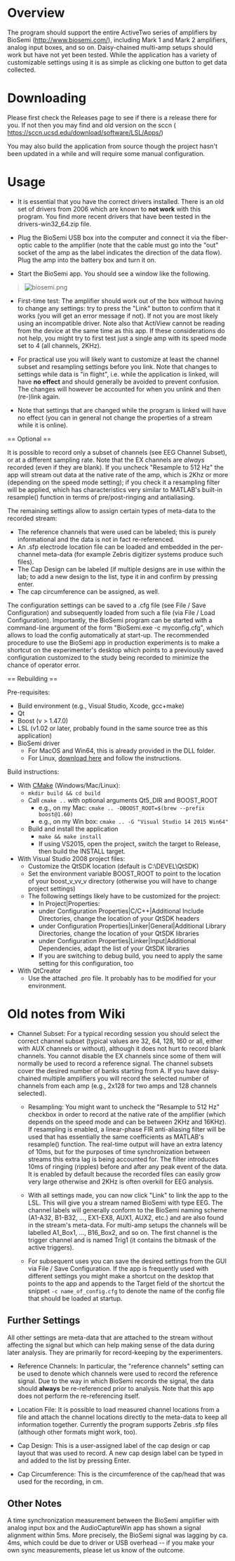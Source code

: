 # Overview

The program should support the entire ActiveTwo series of amplifiers by BioSemi (http://www.biosemi.com/), including Mark 1 and Mark 2 amplifiers, analog input boxes, and so on. Daisy-chained multi-amp setups should work but have not yet been tested. While the application has a variety of customizable settings using it is as simple as clicking one button to get data collected.

# Downloading

Please first check the Releases page to see if there is a release there for you. If not then you may find and old version on the sccn ( https://sccn.ucsd.edu/download/software/LSL/Apps/)

You may also build the application from source though the project hasn't been updated in a while and will require some manual configuration.

# Usage

  * It is essential that you have the correct drivers installed. There is an old set of drivers from 2006 which are known to **not work** with this program. You find more recent drivers that have been tested in the drivers-win32\_64.zip file.

  * Plug the BioSemi USB box into the computer and connect it via the fiber-optic cable to the amplifier (note that the cable must go into the "out" socket of the amp as the label indicates the direction of the data flow). Plug the amp into the battery box and turn it on.

  * Start the BioSemi app. You should see a window like the following.
> ![biosemi.png](biosemi.png)

  * First-time test: The amplifier should work out of the box without having to change any settings: try to press the "Link" button to confirm that it works (you will get an error message if not). If not you are most likely using an incompatible driver. Note also that ActiView cannot be reading from the device at the same time as this app. If these considerations do not help, you might try to first test just a single amp with its speed mode set to 4 (all channels, 2KHz).

  * For practical use you will likely want to customize at least the channel subset and resampling settings before you link. Note that changes to settings while data is "in flight", i.e. while the application is linked, will have **no effect** and should generally be avoided to prevent confusion. The changes will however be accounted for when you unlink and then (re-)link again.

  * Note that settings that are changed while the program is linked will have no effect (you can in general not change the properties of a stream while it is online).

== Optional ==

It is possible to record only a subset of channels (see EEG Channel Subset), or at a different sampling rate.
Note that the EX channels are *always* recorded (even if they are blank).
If you uncheck "Resample to 512 Hz" the app will stream out data at the native rate of the amp, which is 2Khz or more (depending on the speed mode setting); if you check it a resampling filter will be applied, which has characteristics very similar to MATLAB's built-in resample() function in terms of pre/post-ringing and antialiasing.

The remaining settings allow to assign certain types of meta-data to the recorded stream:
* The reference channels that were used can be labeled; this is purely informational and the data
  is not in fact re-referenced.
* An .sfp electrode location file can be loaded and embedded in the per-channel meta-data (for example
  Zebris digitizer systems produce such files).
* The Cap Design can be labeled (if multiple designs are in use within the lab; to add a new design to
  the list, type it in and confirm by pressing enter.
* The cap circumference can be assigned, as well.

The configuration settings can be saved to a .cfg file (see File / Save Configuration) and subsequently loaded from such a file (via File / Load Configuration).
Importantly, the BioSemi program can be started with a command-line argument of the form "BioSemi.exe -c myconfig.cfg", which allows to load the config automatically at start-up.
The recommended procedure to use the BioSemi app in production experiments is to make a shortcut on the experimenter's desktop which points to a previously saved configuration customized to the study being recorded to minimize the chance of operator error.


== Rebuilding ==

Pre-requisites:

* Build environment (e.g., Visual Studio, Xcode, gcc+make)
* Qt
* Boost (v > 1.47.0)
* LSL (v1.02 or later, probably found in the same source tree as this application)
* BioSemi driver
    * For MacOS and Win64, this is already provided in the DLL folder.
    * For Linux, [download here](https://www.biosemi.com/download/USB%20drivers%20Linux/USB_drivers_Linux.zip) and follow the instructions.

Build instructions:

* With [CMake](https://cmake.org/download/) (Windows/Mac/Linux):
    * `mkdir build && cd build`
    * Call `cmake ..` with optional arguments Qt5_DIR and BOOST_ROOT
        * e.g., on my Mac: `cmake .. -DBOOST_ROOT=$(brew --prefix boost@1.60)`
        * e.g., on my Win box: `cmake .. -G "Visual Studio 14 2015 Win64"`
    * Build and install the application
        * `make && make install`
        * If using VS2015, open the project, switch the target to Release, then build the INSTALL target.
* With Visual Studio 2008 project files:
    * Customize the QtSDK location (default is C:\DEVEL\QtSDK)
    * Set the environment variable BOOST_ROOT to point to the location of your boost_v_vv_v directory (otherwise you will have to change project settings)
    * The following settings likely have to be customized for the project:
        * In Project|Properties:
        - under Configuration Properties|C/C++|Additional Include Directories, change the location of your QtSDK headers
        - under Configuration Properties|Linker|General|Additional Library Directories, change the location of your QtSDK libraries
        - under Configuration Properties|Linker|Input|Additional Dependencies, adapt the list of your QtSDK libraries
        * If you are switching to debug build, you need to apply the same setting for this configuration, too
* With QtCreator
    * Use the attached .pro file. It probably has to be modified for your environment.

# Old notes from Wiki

* Channel Subset: For a typical recording session you should select the correct channel subset (typical values are 32, 64, 128, 160 or all, either with AUX channels or without), although it does not hurt to record blank channels. You cannot disable the EX channels since some of them will normally be used to record a reference signal. The channel subsets cover the desired number of banks starting from A. If you have daisy-chained multiple amplifiers you will record the selected number of channels from each amp (e.g., 2x128 for two amps and 128 channels selected).

  * Resampling: You might want to uncheck the "Resample to 512 Hz" checkbox in order to record at the native rate of the amplifier (which depends on the speed mode and can be between 2KHz and 16KHz). If resampling is enabled, a linear-phase FIR anti-aliasing filter will be used that has essentially the same coefficients as MATLAB's resample() function. The real-time output will have an extra latency of 10ms, but for the purposes of time synchronization between streams this extra lag is being accounted for. The filter introduces 10ms of ringing (ripples) before and after any peak event of the data. It is enabled by default because the recorded files can easily grow very large otherwise and 2KHz is often overkill for EEG analysis.

  * With all settings made, you can now click "Link" to link the app to the LSL. This will give you a stream named BioSemi with type EEG. The channel labels will generally conform to the BioSemi naming scheme (A1-A32, B1-B32, ..., EX1-EX8, AUX1, AUX2, etc.) and are also found in the stream's meta-data. For multi-amp setups the channels will be labelled A1\_Box1, ..., B16\_Box2, and so on. The first channel is the trigger channel and is named Trig1 (it contains the bitmask of the active triggers).

  * For subsequent uses you can save the desired settings from the GUI via File / Save Configuration. If the app is frequently used with different settings you might make a shortcut on the desktop that points to the app and appends to the Target field of the shortcut the snippet `-c name_of_config.cfg` to denote the name of the config file that should be loaded at startup.


## Further Settings

All other settings are meta-data that are attached to the stream without affecting the signal but which can help making sense of the data during later analysis. They are primarily for record-keeping by the experimenters.

  * Reference Channels: In particular, the "reference channels" setting can be used to denote which channels were used to record the reference signal. Due to the way in which BioSemi records the signal, the data should **always** be re-referenced prior to analysis. Note that this app does not perform the re-referencing itself.

  * Location File: It is possible to load measured channel locations from a file and attach the channel locations directly to the meta-data to keep all information together. Currently the program supports Zebris .sfp files (although other formats might work, too).

  * Cap Design: This is a user-assigned label of the cap design or cap layout that was used to record. A new cap design label can be typed in and added to the list by pressing Enter.

  * Cap Circumference: This is the circumference of the cap/head that was used for the recording, in cm.

## Other Notes
A time synchronization measurement between the BioSemi amplifier with analog input box and the AudioCaptureWin app has shown a signal alignment within 5ms. More precisely, the BioSemi signal was lagging by ca. 4ms, which could be due to driver or USB overhead -- if you make your own sync measurements, please let us know of the outcome.
